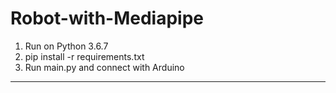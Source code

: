 # Robot-with-Mediapipe
1. Run on Python 3.6.7
2. pip install -r requirements.txt
3. Run main.py and connect with Arduino
--------------------------------------------
